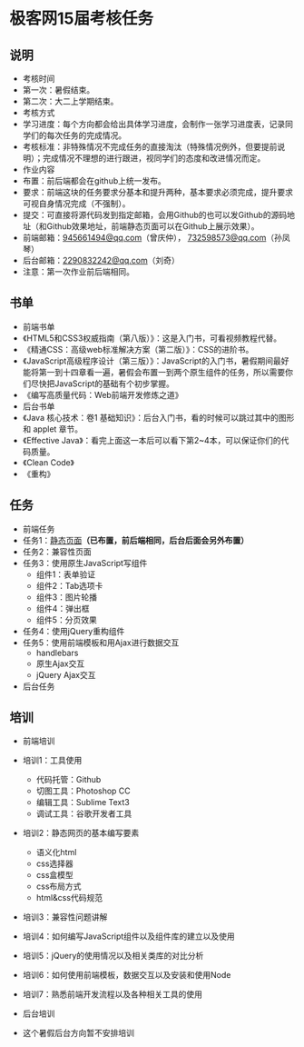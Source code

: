 # 极客网15届考核任务

## 说明

- 考核时间
 - 第一次：暑假结束。
 - 第二次：大二上学期结束。
- 考核方式
 - 学习进度：每个方向都会给出具体学习进度，会制作一张学习进度表，记录同学们的每次任务的完成情况。
 - 考核标准：非特殊情况不完成任务的直接淘汰（特殊情况例外，但要提前说明）；完成情况不理想的进行跟进，视同学们的态度和改进情况而定。
- 作业内容
 - 布置：前后端都会在github上统一发布。
 - 要求：前端这块的任务要求分基本和提升两种，基本要求必须完成，提升要求可视自身情况完成（不强制）。
 - 提交：可直接将源代码发到指定邮箱，会用Github的也可以发Github的源码地址（和Github效果地址，前端静态页面可以在Github上展示效果）。
 - 前端邮箱：945661494@qq.com（曾庆仲）， 732598573@qq.com（孙凤琴）
 - 后台邮箱：2290832242@qq.com（刘奇）
 - 注意：第一次作业前后端相同。

## 书单
- 前端书单
 - 《HTML5和CSS3权威指南（第八版）》：这是入门书，可看视频教程代替。
 - 《精通CSS：高级web标准解决方案（第二版）》：CSS的进阶书。
 - 《JavaScript高级程序设计（第三版）》：JavaScript的入门书，暑假期间最好能将第一到十四章看一遍，暑假会布置一到两个原生组件的任务，所以需要你们尽快把JavaScript的基础有个初步掌握。
 - 《编写高质量代码：Web前端开发修炼之道》
- 后台书单
 - 《Java 核心技术：卷1 基础知识》：后台入门书，看的时候可以跳过其中的图形和 applet 章节。
 - 《Effective Java》：看完上面这一本后可以看下第2~4本，可以保证你们的代码质量。
 - 《Clean Code》
 - 《重构》

## 任务
- 前端任务
 - 任务1：[静态页面](https://github.com/fdzqz/trainingTask/blob/master/fe_task/task_01.md)**（已布置，前后端相同，后台后面会另外布置）**
 - 任务2：兼容性页面
 - 任务3：使用原生JavaScript写组件
    - 组件1：表单验证
    - 组件2：Tab选项卡
    - 组件3：图片轮播
    - 组件4：弹出框
    - 组件5：分页效果
 - 任务4：使用jQuery重构组件
 - 任务5：使用前端模板和用Ajax进行数据交互
    - handlebars
    - 原生Ajax交互
    - jQuery Ajax交互
- 后台任务

## 培训
- 前端培训
 - 培训1：工具使用
     - 代码托管：Github
     - 切图工具：Photoshop CC
     - 编辑工具：Sublime Text3
     - 调试工具：谷歌开发者工具
 - 培训2：静态网页的基本编写要素
     - 语义化html
     - css选择器 
     - css盒模型
     - css布局方式
     - html&css代码规范
 - 培训3：兼容性问题讲解
 - 培训4：如何编写JavaScript组件以及组件库的建立以及使用
 - 培训5：jQuery的使用情况以及相关类库的对比分析
 - 培训6：如何使用前端模板，数据交互以及安装和使用Node
 - 培训7：熟悉前端开发流程以及各种相关工具的使用

- 后台培训
 - 这个暑假后台方向暂不安排培训